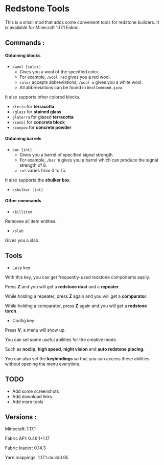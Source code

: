 # Redstone Tools

This is a small mod that adds some convenient tools for redstone builders.
It is available for Minecraft 1.17.1 Fabric.

## Commands :
#### Obtaining blocks
* `/wool [color]`
  * Gives you a wool of the specified color.
  * For example, `/wool red` gives you a red wool.
  * `color` accepts abbreviations, `/wool w` gives you a white wool.
  * All abbreviations can be found in `WoolCommand.java`

It also supports other colored blocks.
* `/terra` for **terracotta**
* `/glass` for **stained glass**
* `glaterra` for glazed **terracotta**
* `/conbl` for **concrete block**
* `/conpow` for **concrete powder**

#### Obtaining barrels
* `bar [int]`
  * Gives you a barrel of specified signal strength.
  * For example, `/bar 8` gives you a barrel which can produce the signal strength of 8.
  * `int` varies from 0 to 15.

It also supports the **shulker box**.
* `/shulker [int]`

#### Other commands
* `/killitem`

Removee all item entities.

* `/slab`

Gives you a slab.

## Tools
* Lazy key

With this key, you can get frequently-used redstone components easily.

Press **Z** and you will get a **redstone dust** and a **repeater**.

While holding a repeater, press **Z** again and you will get a **comparator**.

While holding a comparator, press **Z** again and you will get a **redstone torch**.

* Config key

Press **V**, a menu will show up.

You can set some useful abilities for the creative mode.

Such as **noclip**, **high speed**, **night vision** and **auto redstone placing**.

You can also set the **keybindings** so that you can access these abilities without opening the menu everytime.

## TODO
* Add some screenshots
* Add download links
* Add more tools

## Versions :
Minecraft: 1.17.1

Fabric API: 0.46.1+1.17

Fabric loader: 0.14.3

Yarn mappings: 1.17.1+build0.65
